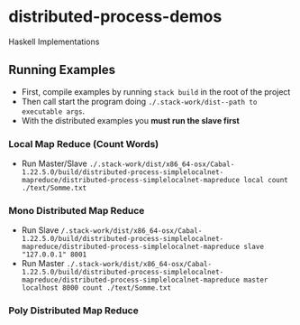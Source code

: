# distributed-process-demos
Haskell Implementations

## Running Examples
- First, compile examples by running `stack build` in the root of the project
- Then call start the program doing `./.stack-work/dist--path to executable args`.
- With the distributed examples you **must run the slave first**
### Local Map Reduce (Count Words)
- Run Master/Slave `./.stack-work/dist/x86_64-osx/Cabal-1.22.5.0/build/distributed-process-simplelocalnet-mapreduce/distributed-process-simplelocalnet-mapreduce local count ./text/Somme.txt`
### Mono Distributed Map Reduce
- Run Slave `/.stack-work/dist/x86_64-osx/Cabal-1.22.5.0/build/distributed-process-simplelocalnet-mapreduce/distributed-process-simplelocalnet-mapreduce slave "127.0.0.1" 8001`
- Run Master `./.stack-work/dist/x86_64-osx/Cabal-1.22.5.0/build/distributed-process-simplelocalnet-mapreduce/distributed-process-simplelocalnet-mapreduce master localhost 8000 count ./text/Somme.txt`
### Poly Distributed Map Reduce
